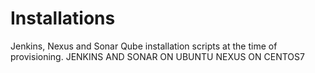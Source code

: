 # Installations
Jenkins, Nexus and Sonar Qube installation scripts at the time of provisioning.
JENKINS AND SONAR ON UBUNTU
NEXUS ON CENTOS7
